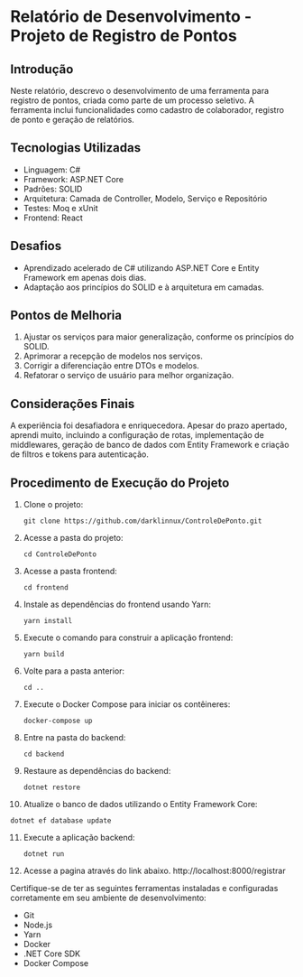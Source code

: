# Relatório de Desenvolvimento - Projeto de Registro de Pontos

## Introdução
Neste relatório, descrevo o desenvolvimento de uma ferramenta para registro de pontos, criada como parte de um processo seletivo. A ferramenta inclui funcionalidades como cadastro de colaborador, registro de ponto e geração de relatórios.

## Tecnologias Utilizadas
- Linguagem: C#
- Framework: ASP.NET Core
- Padrões: SOLID
- Arquitetura: Camada de Controller, Modelo, Serviço e Repositório
- Testes: Moq e xUnit
- Frontend: React

## Desafios
- Aprendizado acelerado de C# utilizando ASP.NET Core e Entity Framework em apenas dois dias.
- Adaptação aos princípios do SOLID e à arquitetura em camadas.

## Pontos de Melhoria
1. Ajustar os serviços para maior generalização, conforme os princípios do SOLID.
2. Aprimorar a recepção de modelos nos serviços.
3. Corrigir a diferenciação entre DTOs e modelos.
4. Refatorar o serviço de usuário para melhor organização.

## Considerações Finais
A experiência foi desafiadora e enriquecedora. Apesar do prazo apertado, aprendi muito, incluindo a configuração de rotas, implementação de middlewares, geração de banco de dados com Entity Framework e criação de filtros e tokens para autenticação.

## Procedimento de Execução do Projeto

1. Clone o projeto:
   ```
   git clone https://github.com/darklinnux/ControleDePonto.git
   ```

2. Acesse a pasta do projeto:
   ```
   cd ControleDePonto
   ```

3. Acesse a pasta frontend:
   ```
   cd frontend
   ```

4. Instale as dependências do frontend usando Yarn:
   ```
   yarn install
   ```

5. Execute o comando para construir a aplicação frontend:
   ```
   yarn build
   ```

6. Volte para a pasta anterior:
   ```
   cd ..
   ```

7. Execute o Docker Compose para iniciar os contêineres:
   ```
   docker-compose up
   ```

8. Entre na pasta do backend:
   ```
   cd backend
   ```
9. Restaure as dependências do backend:
    ```
    dotnet restore
    ```

10. Atualize o banco de dados utilizando o Entity Framework Core:
   ```
   dotnet ef database update
   ```


11. Execute a aplicação backend:
    ```
    dotnet run
    ```
12. Acesse a pagina através do link abaixo.
    http://localhost:8000/registrar  

Certifique-se de ter as seguintes ferramentas instaladas e configuradas corretamente em seu ambiente de desenvolvimento:
- Git
- Node.js
- Yarn
- Docker
- .NET Core SDK
- Docker Compose
